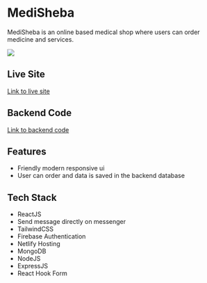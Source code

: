 # MediSheba

MediSheba is an online based medical shop where users can order medicine and services.

<img src='./screenshots/project-display.gif'>

## Live Site

[Link to live site](https://eloquent-hodgkin-7b0659.netlify.app/)

## Backend Code

[Link to backend code](https://github.com/RakibRahman11/server-medisheba)

## Features

- Friendly modern responsive ui
- User can order and data is saved in the backend database

## Tech Stack

- ReactJS
- Send message directly on messenger
- TailwindCSS
- Firebase Authentication
- Netlify Hosting
- MongoDB
- NodeJS
- ExpressJS
- React Hook Form
